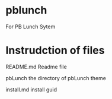 # pblunch
For PB Lunch Sytem

# Instrudction of files
README.md Readme file

pbLunch the directory of pbLunch theme

install.md install guid
